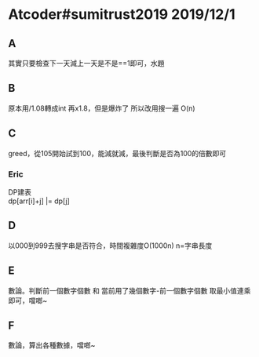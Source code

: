 # Atcoder#sumitrust2019 2019/12/1

## A
其實只要檢查下一天減上一天是不是==1即可，水題
## B
原本用/1.08轉成int 再x1.8，但是爆炸了 所以改用搜一遍 O(n)
## C
greed，從105開始試到100，能減就減，最後判斷是否為100的倍數即可

### Eric
DP建表  
dp[arr[i]+j] |= dp[j]

## D
以000到999去搜字串是否符合，時間複雜度O(1000n) n=字串長度
## E
數論。判斷前一個數字個數 和 當前用了幾個數字-前一個數字個數 取最小值連乘即可，噹啷~
## F 
數論，算出各種數據，噹啷~

